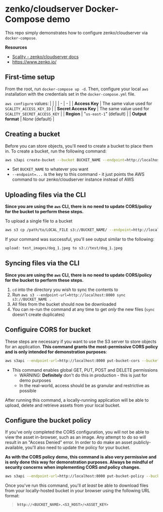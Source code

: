 # zenko/cloudserver Docker-Compose demo

This repo simply demonstrates how to configure zenko/cloudserver via `docker-compose`.

**Resources**
* [Scality - zenko/cloudserver docs](https://s3-server.readthedocs.io/en/latest/index.html)
* https://www.zenko.io/

## First-time setup

From the root, run `docker-compose up -d`. Then, configure your local `aws` installation with the credentials set in the `docker-compose.yml`
file.

`aws configure` values:
|  |  |
| - | - |
| **Access Key** | The same value used for `SCALITY_ACCESS_KEY_ID` |
| **Secret Access Key** | The same value used for `SCALITY_SECRET_ACCESS_KEY` |
| **Region** | "`us-east-1`" (default) |
| **Output format** | *None* (default) |

## Creating a bucket

Before you can store objects, you'll need to create a bucket to place them in. To create a bucket, run the following command:

```bash
aws s3api create-bucket --bucket BUCKET_NAME --endpoint=http://localhost:8000
```
* Set `BUCKET_NAME` to whatever you want
* `--endpoint=...` is the key to this command - it just points the AWS command to our zenko/cloudserver instance instead of AWS

## Uploading files via the CLI

**Since you are using the `aws` CLI, there is no need to update CORS/policy for the bucket to perform these steps.**

To upload a single file to a bucket
```bash
aws s3 cp /path/to/LOCAL_FILE s3://BUCKET_NAME/ --endpoint=http://localhost:8000
```

If your command was successful, you'll see output similar to the following:

```bash
upload: test_images/dog_1.jpeg to s3://test/dog_1.jpeg
```

## Syncing files via the CLI

**Since you are using the `aws` CLI, there is no need to update CORS/policy for the bucket to perform these steps.**

1. `cd` into the directory you wish to sync the contents to
2. Run `aws s3 --endpoint-url=http://localhost:8000 sync s3://BUCKET_NAME .`
3. All files from the bucket should now be downloaded
4. You can re-run the command at any time to get _only_ the new files (`sync` doesn't create duplicates)

## Configuire CORS for bucket

These steps are necessary if you want to use the S3 server to store objects for an application. **This command grants the most-permissive
CORS policy and is only intended for demonstration purposes**:

```bash
aws s3api --endpoint-url=http://localhost:8000 put-bucket-cors --bucket BUCKET_NAME --cors-configuration "{ \"CORSRules\": [{ \"AllowedOrigins\": [\"*\"], \"AllowedMethods\":[\"GET\", \"PUT\", \"POST\", \"DELETE\"], \"AllowedHeaders\": [\"*\"] }]}"
```
* This command enables global GET, PUT, POST and DELETE permissions
    * WARNING: **Definitely** don't do this in production - this is just for demo purposes
    * In the real-world, access should be as granular and restrictive as possible

After running this command, a locally-running application will be able to upload, delete and retrieve assets from your local bucket.

## Configure the bucket policy

If you've only completed the CORS configuration, you will not be able to view the asset in-browser, such as an image. Any attempt to
do so will result in an "Access Denied" error. In order to do make an asset publicly-available, you'll also need to update the policy for your 
bucket.

**As with the CORS policy demo, this command is also very permissive and is only done this way for demonstration purposes. Always be mindful
of security concerns when implementing CORS _and_ policy changes.**

```bash
aws s3api --endpoint-url=http://localhost:8000 put-bucket-policy --bucket BUCKET_NAME --policy "{ \"Version\": \"2012-10-17\", \"Statement\":[{ \"Sid\":\"EnablePublicAccesToBucket\", \"Effect\":\"Allow\", \"Principal\":\"*\", \"Action\":[\"s3:GetObject\"], \"Resource\":\"arn:aws:s3:::BUCKET_NAME\/*\" }]}"
```

Once you've run this command, you'll _at least_ be able to download files from your locally-hosted bucket in your browser using the following
URL format:

> **`http://<BUCKET_NAME>.<S3_HOST>/<ASSET_KEY>`**

